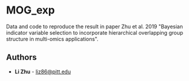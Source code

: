 # MOG_exp

Data and code to reproduce the result in paper Zhu et al. 2019 "Bayesian indicator variable selection to incorporate hierarchical overlapping group structure in multi-omics applications".

## Authors

* **Li Zhu** - liz86@pitt.edu


